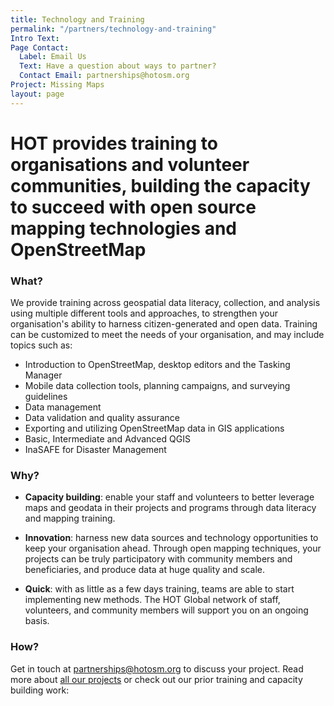 ```yaml
---
title: Technology and Training
permalink: "/partners/technology-and-training"
Intro Text: 
Page Contact:
  Label: Email Us
  Text: Have a question about ways to partner?
  Contact Email: partnerships@hotosm.org
Project: Missing Maps
layout: page
---
```


# HOT provides training to organisations and volunteer communities, building the capacity to succeed with open source mapping technologies and OpenStreetMap

### What?

We provide training across geospatial data literacy, collection, and analysis using multiple different tools and approaches, to strengthen your organisation's ability to harness citizen-generated and open data. Training can be customized to meet the needs of your organisation, and may include topics such as:
* Introduction to OpenStreetMap, desktop editors and the Tasking Manager
* Mobile data collection tools, planning campaigns, and surveying guidelines
* Data management
* Data validation and quality assurance
* Exporting and utilizing OpenStreetMap data in GIS applications
* Basic, Intermediate and Advanced QGIS
* InaSAFE for Disaster Management

### Why?

* **Capacity building**: enable your staff and volunteers to better leverage maps and geodata in their projects and programs through data literacy and mapping training.

* **Innovation**: harness new data sources and technology opportunities to keep your organisation ahead. Through open mapping techniques, your projects can be truly participatory with community members and beneficiaries, and produce data at huge quality and scale.

* **Quick**: with as little as a few days training, teams are able to start implementing new methods. The HOT Global network of staff, volunteers, and community members will support you on an ongoing basis.

### How?

Get in touch at [partnerships@hotosm.org](mailto:partnerships@hotosm.org) to discuss your project. Read more about [all our projects](/our-work) or check out our prior training and capacity building work: